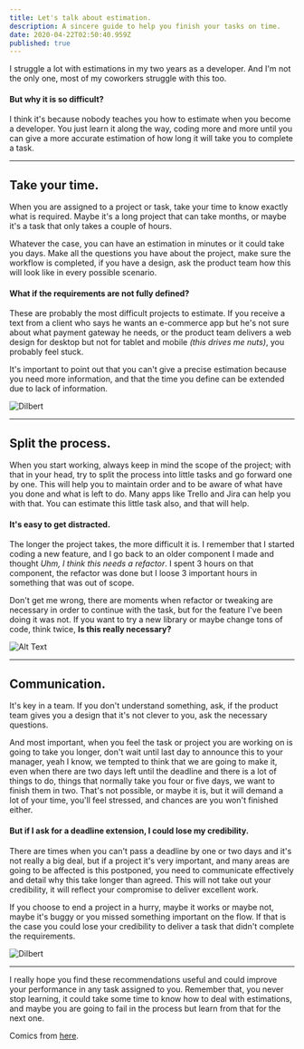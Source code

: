 ```yaml
---
title: Let's talk about estimation.
description: A sincere guide to help you finish your tasks on time.
date: 2020-04-22T02:50:40.959Z
published: true
---
```

I struggle a lot with estimations in my two years as a developer. And I'm not the only one, most of my coworkers struggle with this too.

#### But why it is so difficult?

I think it's because nobody teaches you how to estimate when you become a developer. You just learn it along the way, coding more and more until you can give a more accurate estimation of how long it will take you to complete a task.

- - -

## Take your time.

When you are assigned to a project or task, take your time to know exactly what is required. Maybe it's a long project that can take months, or maybe it's a task that only takes a couple of hours. 

Whatever the case, you can have an estimation in minutes or it could take you days. Make all the questions you have about the project, make sure the workflow is completed, if you have a design, ask the product team how this will look like in every possible scenario.

#### What if the requirements are not fully defined?

These are probably the most difficult projects to estimate. If you receive a text from a client who says he wants an e-commerce app but he's not sure about what payment gateway he needs, or the product team delivers a web design for desktop but not for tablet and mobile *(this drives me nuts)*, you probably feel stuck.

It's important to point out that you can't give a precise estimation because you need more information, and that the time you define can be extended due to lack of information. 

![Dilbert](https://dev-to-uploads.s3.amazonaws.com/i/0e8xfyqvnm9vuwbowrql.gif)

- - -

## Split the process.

When you start working, always keep in mind the scope of the project; with that in your head, try to split the process into little tasks and go forward one by one. This will help you to maintain order and to be aware of what have you done and what is left to do. Many apps like Trello and Jira can help you with that. You can estimate this little task also, and that will help.

#### It's easy to get distracted.

 The longer the project takes, the more difficult it is. I remember that I started coding a new feature, and I go back to an older component I made and thought *Uhm, I think this needs a refactor*. I spent 3 hours on that component, the refactor was done but I loose 3 important hours in something that was out of scope.

Don't get me wrong, there are moments when refactor or tweaking are necessary in order to continue with the task, but for the feature I've been doing it was not. If you want to try a new library or maybe change tons of code, think twice, **Is this really necessary?**

![Alt Text](https://dev-to-uploads.s3.amazonaws.com/i/lr78sultpo0i8fdee7ny.jpg)

- - -

## Communication.

It's key in a team. If you don't understand something, ask, if the product team gives you a design that it's not clever to you, ask the necessary questions.

And most important, when you feel the task or project you are working on is going to take you longer, don't wait until last day to announce this to your manager, yeah I know, we tempted to think that we are going to make it, even when there are two days left until the deadline and there is a lot of things to do, things that normally take you four or five days, we want to finish them in two. That's not possible, or maybe it is, but it will demand a lot of your time, you'll feel stressed, and chances are you won't finished either.

#### But if I ask for a deadline extension, I could lose my credibility.

There are times when you can't pass a deadline by one or two days and it's not really a big deal, but if a project it's very important, and many areas are going to be affected is this postponed, you need to communicate effectively and detail why this take longer than agreed. This will not take out your credibility, it will reflect your compromise to deliver excellent work.

If you choose to end a project in a hurry, maybe it works or maybe not, maybe it's buggy or you missed something important on the flow. If that is the case you could lose your credibility to deliver a task that didn't complete the requirements.

![Dilbert](https://dev-to-uploads.s3.amazonaws.com/i/14bptu17iijtf5kldruv.gif)

- - -

I really hope you find these recommendations useful and could improve your performance in any task assigned to you. Remember that, you never stop learning, it could take some time to know how to deal with estimations, and maybe you are going to fail in the process but learn from that for the next one.

Comics from [here](https://dilbert.com/).